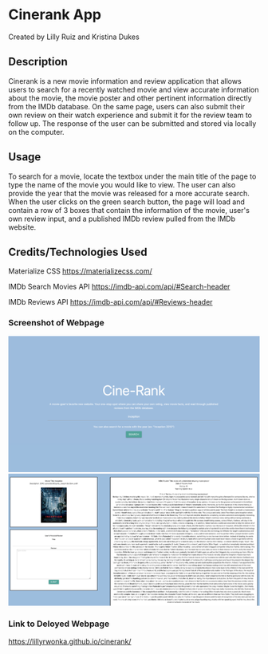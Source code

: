 # Cinerank App
Created by Lilly Ruiz and Kristina Dukes

## Description
Cinerank is a new movie information and review application that allows users to search for a recently watched movie and view accurate information about the movie, the movie poster and other pertinent information directly from the IMDb database. On the same page, users can also submit their own review on their watch experience and submit it for the review team to follow up. The response of the user can be submitted and stored via locally on the computer.  

## Usage
To search for a movie, locate the textbox under the main title of the page to type the name of the movie you would like to view. The user can also provide the year that the movie was released for a more accurate search. When the user clicks on the green search button, the page will load and contain a row of 3 boxes that contain the information of the movie, user's own review input, and a published IMDb review pulled from the IMDb website.

## Credits/Technologies Used 
Materialize CSS 
https://materializecss.com/

IMDb Search Movies API
https://imdb-api.com/api/#Search-header

IMDb Reviews API
https://imdb-api.com/api/#Reviews-header

### Screenshot of Webpage 
![alt text](images/searchpage.png)
![alt text](images/informationratings.png)

### Link to Deloyed Webpage
https://lillyrwonka.github.io/cinerank/
